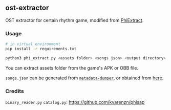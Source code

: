 ## ost-extractor

OST extractor for certain rhythm game, modified from [PhiExtract](https://github.com/YidaozhanYa/PhiExtract).

### Usage

```bash
# in virtual environment
pip install -r requirements.txt
```

```bash
python3 phi_extract.py <assets folder> <songs json> <output directory>
```
You can extract assets folder from the game's APK or OBB file.

`songs.json` can be generated from [`metadata-dumper`](../metadata-dumper/README.md), or obtained from [here](https://beerpiss.github.io/phigros-song-info/songs.json).

### Credits

`binary_reader.py` `catalog.py`: https://github.com/kvarenzn/phisap
